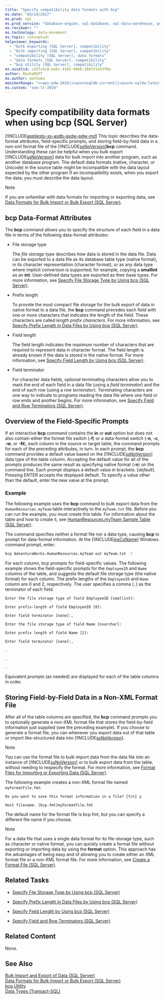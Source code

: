 ```yaml
---
title: "Specify compatibility data formats with bcp"
ms.date: "03/14/2017"
ms.prod: sql
ms.prod_service: "database-engine, sql-database, sql-data-warehouse, pdw"
ms.reviewer: ""
ms.technology: data-movement
ms.topic: conceptual
helpviewer_keywords: 
  - "bulk exporting [SQL Server], compatibility"
  - "bulk importing [SQL Server], compatibility"
  - "compatibility [SQL Server], data formats"
  - "data formats [SQL Server], compatibility"
  - "bcp utility [SQL Server], compatibility"
ms.assetid: cd5fc8c8-eab1-4165-9468-384f31e53f0a
author: MashaMSFT
ms.author: mathoma
monikerRange: ">=aps-pdw-2016||=azuresqldb-current||=azure-sqldw-latest||>=sql-server-2016||=sqlallproducts-allversions||>=sql-server-linux-2017||=azuresqldb-mi-current"
ms.custom: "seo-lt-2019"
---
```

# Specify compatibility data formats when using bcp (SQL Server)
[!INCLUDE[appliesto-ss-asdb-asdw-pdw-md](../../includes/appliesto-ss-asdb-asdw-pdw-md.md)]
  This topic describes the data-format attributes, field-specific prompts, and storing field-by-field data in a non-xml format file of the [!INCLUDE[ssNoVersion](../../includes/ssnoversion-md.md)]**bcp** command. Understanding these can be helpful when you bulk export [!INCLUDE[ssNoVersion](../../includes/ssnoversion-md.md)] data for bulk import into another program, such as another database program. The default data formats (native, character, or Unicode) in the source table might be incompatible with the data layout expected by the other program If an incompatibility exists, when you export the data, you must describe the data layout.  
  
> [!NOTE]  
>  If you are unfamiliar with data formats for importing or exporting data, see [Data Formats for Bulk Import or Bulk Export &#40;SQL Server&#41;](../../relational-databases/import-export/data-formats-for-bulk-import-or-bulk-export-sql-server.md).  
  
  
##  <a name="bcpDataFormatAttr"></a> bcp Data-Format Attributes  
 The **bcp** command allows you to specify the structure of each field in a data file in terms of the following data-format attributes:  
  
-   File storage type  
  
     The *file storage type* describes how data is stored in the data file. Data can be exported to a data file as its database table type (native format), in its character representation (character format), or as any data type where implicit conversion is supported; for example, copying a **smallint** as an **int**. User-defined data types are exported as their base types. For more information, see [Specify File Storage Type by Using bcp &#40;SQL Server&#41;](../../relational-databases/import-export/specify-file-storage-type-by-using-bcp-sql-server.md).  
  
-   Prefix length  
  
     To provide the most compact file storage for the bulk export of data in native format to a data file, the **bcp** command precedes each field with one or more characters that indicates the length of the field. These characters are called *length prefix characters*. For more information, see [Specify Prefix Length in Data Files by Using bcp &#40;SQL Server&#41;](../../relational-databases/import-export/specify-prefix-length-in-data-files-by-using-bcp-sql-server.md).  
  
-   Field length  
  
     The field length indicates the maximum number of characters that are required to represent data in character format. The field length is already known if the data is stored in the native format. For more information, see [Specify Field Length by Using bcp &#40;SQL Server&#41;](../../relational-databases/import-export/specify-field-length-by-using-bcp-sql-server.md).  
  
-   Field terminator  
  
     For character data fields, optional terminating characters allow you to mark the end of each field in a data file (using a *field terminator*) and the end of each row (using a *row terminator*). Terminating characters are one way to indicate to programs reading the data file where one field or row ends and another begins. For more information, see [Specify Field and Row Terminators &#40;SQL Server&#41;](../../relational-databases/import-export/specify-field-and-row-terminators-sql-server.md).  
  
  
##  <a name="FieldSpecificPrompts"></a> Overview of the Field-Specific Prompts  
 If an interactive **bcp** command contains the **in** or **out** option but does not also contain either the format file switch (**-f**) or a data-format switch (**-n**, **-c**, **-w**, or **-N**),  each column in the source or target table, the command prompts for each of the preceding attributes, in turn. In each prompt, the **bcp** command provides a default value based on the [!INCLUDE[ssNoVersion](../../includes/ssnoversion-md.md)] data type of the table column. Accepting the default value for all of the prompts produces the same result as specifying native format (**-n**) on the command line. Each prompt displays a default value in brackets: [*default*]. Pressing ENTER accepts the displayed default. To specify a value other than the default, enter the new value at the prompt.  
  
### Example  
 The following example uses the **bcp** command to bulk export data from the `HumanResources.myTeam` table interactively to the `myTeam.txt` file. Before you can run the example, you must create this table. For information about the table and how to create it, see [HumanResources.myTeam Sample Table &#40;SQL Server&#41;](../../relational-databases/import-export/humanresources-myteam-sample-table-sql-server.md).  
  
 The command specifies neither a format file nor a data type, causing **bcp** to prompt for data-format information. At the [!INCLUDE[msCoName](../../includes/msconame-md.md)] Windows command prompt, enter:  
  
```cmd
bcp AdventureWorks.HumanResources.myTeam out myTeam.txt -T  
```  
  
 For each column, bcp prompts for field-specific values. The following example shows the field-specific prompts for the `EmployeeID` and `Name` columns of the table, and suggests the default file storage type (the native format) for each column. The prefix lengths of the `EmployeeID` and `Name` column are 0 and 2, respectively. The user specifies a comma (`,`) as the terminator of each field.  
  
 `Enter the file storage type of field EmployeeID [smallint]:`  
  
 `Enter prefix-length of field EmployeeID [0]:`  
  
 `Enter field terminator [none]:,`  
  
 `Enter the file storage type of field Name [nvarchar]:`  
  
 `Enter prefix length of field Name [2]:`  
  
 `Enter field terminator [none]:,`  
  
 `.`  
  
 `.`  
  
 `.`  
  
 Equivalent prompts (as needed) are displayed for each of the table columns in order.  
  
  
##  <a name="FieldByFieldNonXmlFF"></a> Storing Field-by-Field Data in a Non-XML Format File  
 After all of the table columns are specified, the **bcp** command prompts you to optionally generate a non-XML format file that stores the field-by-field information just supplied (see the preceding example). If you choose to generate a format file, you can whenever you export data out of that table or import like-structured data into [!INCLUDE[ssNoVersion](../../includes/ssnoversion-md.md)].  
  
> [!NOTE]  
>  You can use the format file to bulk import data from the data file into an instance of [!INCLUDE[ssNoVersion](../../includes/ssnoversion-md.md)] or to bulk export data from the table, without needing to respecify the format. For more information, see [Format Files for Importing or Exporting Data &#40;SQL Server&#41;](../../relational-databases/import-export/format-files-for-importing-or-exporting-data-sql-server.md).  
  
 The following example creates a non-XML format file named `myFormatFile.fmt`:  
  
 `Do you want to save this format information in a file? [Y/n] y`  
  
 `Host filename: [bcp.fmt]myFormatFile.fmt`  
  
 The default name for the format file is bcp.fmt, but you can specify a different file name if you choose.  
  
> [!NOTE]  
>  For a data file that uses a single data format for its file-storage type, such as character or native format, you can quickly create a format file without exporting or importing data by using the **format** option. This approach has the advantages of being easy and of allowing you to create either an XML format file or a non-XML format file. For more information, see [Create a Format File &#40;SQL Server&#41;](../../relational-databases/import-export/create-a-format-file-sql-server.md).  
  
  
## Related Tasks  
  
-   [Specify File Storage Type by Using bcp &#40;SQL Server&#41;](../../relational-databases/import-export/specify-file-storage-type-by-using-bcp-sql-server.md)  
  
-   [Specify Prefix Length in Data Files by Using bcp &#40;SQL Server&#41;](../../relational-databases/import-export/specify-prefix-length-in-data-files-by-using-bcp-sql-server.md)  
  
-   [Specify Field Length by Using bcp &#40;SQL Server&#41;](../../relational-databases/import-export/specify-field-length-by-using-bcp-sql-server.md)  
  
-   [Specify Field and Row Terminators &#40;SQL Server&#41;](../../relational-databases/import-export/specify-field-and-row-terminators-sql-server.md)  
  
## Related Content  
 None.  
  
## See Also  
 [Bulk Import and Export of Data &#40;SQL Server&#41;](../../relational-databases/import-export/bulk-import-and-export-of-data-sql-server.md)   
 [Data Formats for Bulk Import or Bulk Export &#40;SQL Server&#41;](../../relational-databases/import-export/data-formats-for-bulk-import-or-bulk-export-sql-server.md)   
 [bcp Utility](../../tools/bcp-utility.md)   
 [Data Types &#40;Transact-SQL&#41;](../../t-sql/data-types/data-types-transact-sql.md)  
  
  
